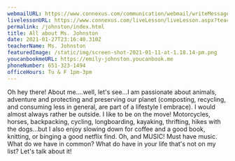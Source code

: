 ```yaml
---
webmailURL: https://www.connexus.com/communication/webmail/writeMessage.aspx?idRecipient=1268272
livelessonURL: https://www.connexus.com/liveLesson/liveLesson.aspx?teacherId=1268813
permalink: /johnston/index.html
title: All about Ms. Johnston
date: 2021-01-27T23:16:40.310Z
teacherName: Ms. Johnston
featuredImage: /static/img/screen-shot-2021-01-11-at-1.18.14-pm.png
youcanbookmeURL: https://emily-johnston.youcanbook.me
phoneNumber: 651-323-1494
officeHours: Tu & F 1pm-3pm
---
```

Oh hey there! About me....well, let's see...I am passionate about animals, adventure and protecting and preserving our planet (composting, recycling, and consuming less in general, are part of a lifestyle I embrace). I would almost always rather be outside. I like to be on the move! Motorcycles, horses, backpacking, cycling, longboarding, kayaking, thrifting, hikes with the dogs...but I also enjoy slowing down for coffee and a good book, knitting, or binging a good netflix find. Oh, and MUSIC! Must have music. What do we have in common? What do have in your life that's not on my list? Let's talk about it!